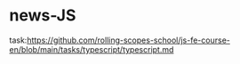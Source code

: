 # news-JS
task:https://github.com/rolling-scopes-school/js-fe-course-en/blob/main/tasks/typescript/typescript.md